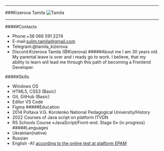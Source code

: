 ********
###Kizerova Tamila 
![Tamila](/rsschool-cv/user_photo.jpg)
********
#####Contacts
* Phone:+38 066 591 2274  
* E-mail:sulim.tamila@gmail.com
* Telegram:@tamila_kizerova
* Discord:Kizerova Tamila (@Kizerova)
#####About me
I am 30 years old. My parental leave is over and i ready go to work.
I believe, that my ability to learn  will lead me through this path of becoming a Frontend Developer.  

#####Skills
* Windows OS 
* HTML5, CSS3 (Basic)
* Git, GitHub (Basic)
* Editor VS Code
* Figma
#####Education
* 2014 Poltava V.G. Korolenko National Pedagogical University/History
* 2022 Courses of Java script on platform ITVDN
* RS Schools Course «JavaScript/Front-end. Stage 0» (in progress)
#####Languages
* Ukrainian(native)
* Russian
* English -A1 [according to the online test at platform EPAM](https://examinator.epam.com/Main/PersonalAssignments)